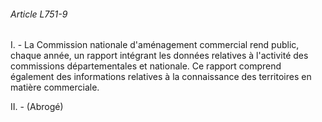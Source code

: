 ###### Article L751-9

I. - La Commission nationale d'aménagement commercial rend public, chaque année, un rapport intégrant les données relatives à l'activité des commissions départementales et nationale. Ce rapport comprend également des informations relatives à la connaissance des territoires en matière commerciale.

II. - (Abrogé)

